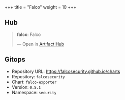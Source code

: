 +++
title = "Falco"
weight = 10
+++

## Hub

<div class="artifacthub-widget" data-url="https://artifacthub.io/packages/helm/falcosecurity/falco" data-theme="light" data-header="true" data-responsive="false"><blockquote><p lang="en" dir="ltr"><b>falco</b>: Falco</p>&mdash; Open in <a href="https://artifacthub.io/packages/helm/falcosecurity/falco">Artifact Hub</a></blockquote></div><script async src="https://artifacthub.io/artifacthub-widget.js"></script>

## Gitops

<!-- BEGIN_PORTEFAIX_DOC -->

* Repository URL: https://falcosecurity.github.io/charts
* Repository: `falcosecurity`
* Chart: `falco-exporter`
* Version: `0.5.1`
* Namespace: `security`

<!-- END_PORTEFAIX_DOC -->
